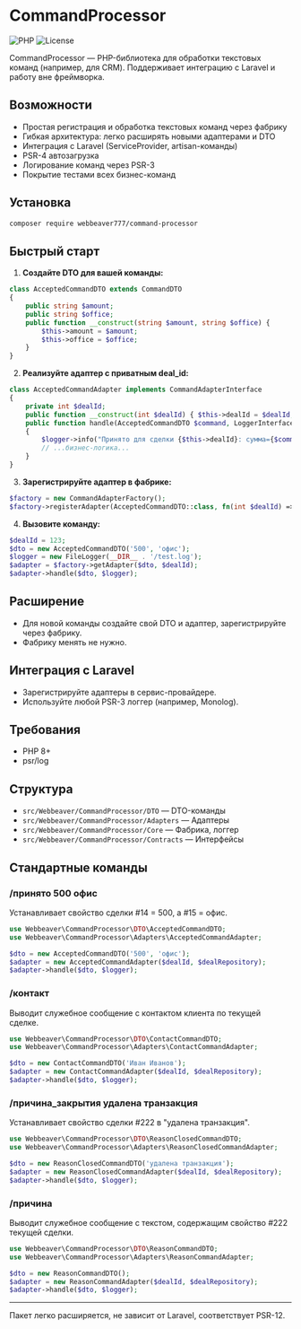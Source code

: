 # CommandProcessor

![PHP](https://img.shields.io/badge/PHP-8.0%2B-blue)
![License](https://img.shields.io/badge/license-MIT-green)

CommandProcessor — PHP-библиотека для обработки текстовых команд (например, для CRM). Поддерживает интеграцию с Laravel и работу вне фреймворка.

## Возможности
- Простая регистрация и обработка текстовых команд через фабрику
- Гибкая архитектура: легко расширять новыми адаптерами и DTO
- Интеграция с Laravel (ServiceProvider, artisan-команды)
- PSR-4 автозагрузка
- Логирование команд через PSR-3
- Покрытие тестами всех бизнес-команд

## Установка
```bash
composer require webbeaver777/command-processor
```

## Быстрый старт

1. **Создайте DTO для вашей команды:**
```php
class AcceptedCommandDTO extends CommandDTO
{
    public string $amount;
    public string $office;
    public function __construct(string $amount, string $office) {
        $this->amount = $amount;
        $this->office = $office;
    }
}
```

2. **Реализуйте адаптер с приватным deal_id:**
```php
class AcceptedCommandAdapter implements CommandAdapterInterface
{
    private int $dealId;
    public function __construct(int $dealId) { $this->dealId = $dealId; }
    public function handle(AcceptedCommandDTO $command, LoggerInterface $logger): void
    {
        $logger->info("Принято для сделки {$this->dealId}: сумма={$command->amount}, офис={$command->office}");
        // ...бизнес-логика...
    }
}
```

3. **Зарегистрируйте адаптер в фабрике:**
```php
$factory = new CommandAdapterFactory();
$factory->registerAdapter(AcceptedCommandDTO::class, fn(int $dealId) => new AcceptedCommandAdapter($dealId));
```

4. **Вызовите команду:**
```php
$dealId = 123;
$dto = new AcceptedCommandDTO('500', 'офис');
$logger = new FileLogger(__DIR__ . '/test.log');
$adapter = $factory->getAdapter($dto, $dealId);
$adapter->handle($dto, $logger);
```

## Расширение
- Для новой команды создайте свой DTO и адаптер, зарегистрируйте через фабрику.
- Фабрику менять не нужно.

## Интеграция с Laravel
- Зарегистрируйте адаптеры в сервис-провайдере.
- Используйте любой PSR-3 логгер (например, Monolog).

## Требования
- PHP 8+
- psr/log

## Структура
- `src/Webbeaver/CommandProcessor/DTO` — DTO-команды
- `src/Webbeaver/CommandProcessor/Adapters` — Адаптеры
- `src/Webbeaver/CommandProcessor/Core` — Фабрика, логгер
- `src/Webbeaver/CommandProcessor/Contracts` — Интерфейсы

## Стандартные команды

### /принято 500 офис
Устанавливает свойство сделки #14 = 500, а #15 = офис.
```php
use Webbeaver\CommandProcessor\DTO\AcceptedCommandDTO;
use Webbeaver\CommandProcessor\Adapters\AcceptedCommandAdapter;

$dto = new AcceptedCommandDTO('500', 'офис');
$adapter = new AcceptedCommandAdapter($dealId, $dealRepository);
$adapter->handle($dto, $logger);
```

### /контакт
Выводит служебное сообщение с контактом клиента по текущей сделке.
```php
use Webbeaver\CommandProcessor\DTO\ContactCommandDTO;
use Webbeaver\CommandProcessor\Adapters\ContactCommandAdapter;

$dto = new ContactCommandDTO('Иван Иванов');
$adapter = new ContactCommandAdapter($dealId, $dealRepository);
$adapter->handle($dto, $logger);
```

### /причина_закрытия удалена транзакция
Устанавливает свойство сделки #222 в "удалена транзакция".
```php
use Webbeaver\CommandProcessor\DTO\ReasonClosedCommandDTO;
use Webbeaver\CommandProcessor\Adapters\ReasonClosedCommandAdapter;

$dto = new ReasonClosedCommandDTO('удалена транзакция');
$adapter = new ReasonClosedCommandAdapter($dealId, $dealRepository);
$adapter->handle($dto, $logger);
```

### /причина
Выводит служебное сообщение с текстом, содержащим свойство #222 текущей сделки.
```php
use Webbeaver\CommandProcessor\DTO\ReasonCommandDTO;
use Webbeaver\CommandProcessor\Adapters\ReasonCommandAdapter;

$dto = new ReasonCommandDTO();
$adapter = new ReasonCommandAdapter($dealId, $dealRepository);
$adapter->handle($dto, $logger);
```

---

Пакет легко расширяется, не зависит от Laravel, соответствует PSR-12.
